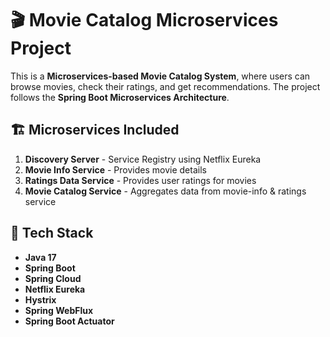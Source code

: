 # 🎬 Movie Catalog Microservices Project  

This is a **Microservices-based Movie Catalog System**, where users can browse movies, check their ratings, and get recommendations. The project follows the **Spring Boot Microservices Architecture**.

## 🏗 Microservices Included  
1. **Discovery Server** - Service Registry using Netflix Eureka  
2. **Movie Info Service** - Provides movie details  
3. **Ratings Data Service** - Provides user ratings for movies  
4. **Movie Catalog Service** - Aggregates data from movie-info & ratings service  

## 🚀 Tech Stack  
- **Java 17**  
- **Spring Boot**  
- **Spring Cloud**  
- **Netflix Eureka**  
- **Hystrix**  
- **Spring WebFlux**  
- **Spring Boot Actuator**  
